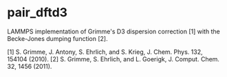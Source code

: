 # pair_dftd3

LAMMPS implementation of Grimme's D3 dispersion correction [1] with the Becke-Jones dumping function [2].


[1] S. Grimme, J. Antony, S. Ehrlich, and S. Krieg, J. Chem. Phys. 132, 154104 (2010).
[2] S. Grimme, S. Ehrlich, and L. Goerigk, J. Comput. Chem. 32, 1456 (2011).
